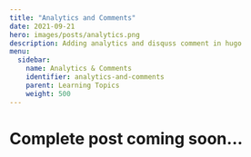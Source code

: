 ```yaml
---
title: "Analytics and Comments"
date: 2021-09-21
hero: images/posts/analytics.png
description: Adding analytics and disquss comment in hugo 
menu:
  sidebar:
    name: Analytics & Comments
    identifier: analytics-and-comments
    parent: Learning Topics
    weight: 500
---
```

# Complete post coming soon...